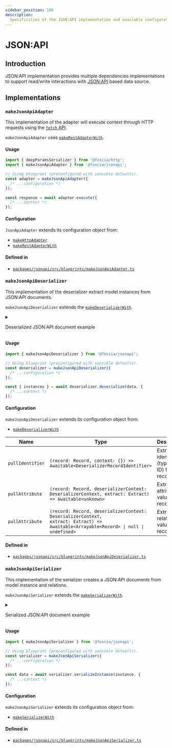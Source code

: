 ```yaml
---
sidebar_position: 100
description:
  Specificities of the JSON:API implementation and available configuration.
---
```


# JSON:API

## Introduction

JSON:API implementation provides multiple dependencies implementations to
support read/write interactions with [JSON:API](https://jsonapi.org) based data
source.

## Implementations

### `makeJsonApiAdapter`

This implementation of the adapter will execute context through HTTP requests
using the
[`fetch` API](https://developer.mozilla.org/en-US/docs/Web/API/Fetch_API).

`makeJsonApiAdapter` uses
[`makeRestAdapterWith`](/docs/reference/implementations/rest#makejsonrestadapter).

#### Usage

```typescript
import { deepParamsSerializer } from '@foscia/http';
import { makeJsonApiAdapter } from '@foscia/jsonapi';

// Using blueprint (preconfigured with sensible defaults).
const adapter = makeJsonApiAdapter({
  /* ...configuration */
});

const response = await adapter.execute({
  /* ...context */
});
```

#### Configuration

`JsonApiAdapter` extends its configuration object from:

-  [`makeHttpAdapter`](/docs/reference/implementations/http#makehttpadapter-configuration)
-  [`makeRestAdapterWith`](/docs/reference/implementations/rest#makejsonrestadapter-configuration)

#### Defined in

- [`packages/jsonapi/src/blueprints/makeJsonApiAdapter.ts`](https://github.com/foscia-dev/foscia/blob/main/packages/jsonapi/src/blueprints/makeJsonApiAdapter.ts)

### `makeJsonApiDeserializer`

This implementation of the deserializer extract model instances from JSON:API
documents.

`makeJsonApiDeserializer` extends the
[`makeDeserializerWith`](/docs/reference/implementations/serialization#makedeserializerwith).

<details>

<summary>

Deserialized JSON:API document example

</summary>

Here is an example of a JSON:API document which `makeJsonApiDeserializer` can
deserialize to model instances.

```json
{
  "data": [
    {
      "type": "posts",
      "id": "1",
      "attributes": {
        "title": "Foo",
        "body": "Foo Body",
        "publishedAt": "2023-10-24T10:00:00.000Z"
      },
      "relationships": {
        "comments": {
          "data": [
            {
              "type": "comments",
              "id": "1"
            },
            {
              "type": "comments",
              "id": "2"
            }
          ]
        }
      }
    },
    {
      "type": "posts",
      "id": "2",
      "attributes": {
        "title": "Bar",
        "body": "Bar Body",
        "publishedAt": null
      },
      "relationships": {
        "comments": {
          "data": []
        }
      }
    }
  ],
  "included": [
    {
      "type": "comments",
      "id": "1",
      "attributes": {
        "body": "Foo Comment"
      }
    },
    {
      "type": "comments",
      "id": "2",
      "attributes": {
        "body": "Bar Comment"
      }
    }
  ]
}
```

</details>

#### Usage

```typescript
import { makeJsonApiDeserializer } from '@foscia/jsonapi';

// Using blueprint (preconfigured with sensible defaults).
const deserializer = makeJsonApiDeserializer({
  /* ...configuration */
});

const { instances } = await deserializer.deserialize(data, {
  /* ...context */
});
```

#### Configuration

`makeJsonApiDeserializer` extends its configuration object from:

- [`makeDeserializerWith`](/docs/reference/implementations/serialization#makedeserializerwith-configuration)

| Name             | Type                                                                                                                                                       | Description                                   |
|------------------|------------------------------------------------------------------------------------------------------------------------------------------------------------|-----------------------------------------------|
| `pullIdentifier` | `(record: Record, context: {}) => Awaitable<DeserializerRecordIdentifier>`                                                                                 | Extract identifier (type and ID) from record. |
| `pullAttribute`  | `(record: Record, deserializerContext: DeserializerContext, extract: Extract) => Awaitable<unknown>`                                                       | Extract raw attribute value from record.      |
| `pullAttribute`  | <code>(record: Record, deserializerContext: DeserializerContext, extract: Extract) => Awaitable\<Arrayable\<Record\> &vert; null &vert; undefined\></code> | Extract raw relation value from record.       |

#### Defined in

- [`packages/jsonapi/src/blueprints/makeJsonApiDeserializer.ts`](https://github.com/foscia-dev/foscia/blob/main/packages/jsonapi/src/blueprints/makeJsonApiDeserializer.ts)

### `makeJsonApiSerializer`

This implementation of the serializer creates a JSON:API documents from model
instance and relations.

`makeJsonApiSerializer` extends the
[`makeSerializerWith`](/docs/reference/implementations/serialization#makeserializerwith).

<details>

<summary>

Serialized JSON:API document example

</summary>

Here is an example of a JSON:API document which `makeJsonApiSerializer` can
create from a model instance.

```json
{
  "data": {
    "type": "posts",
    "id": "1",
    "attributes": {
      "title": "Foo",
      "body": "Foo Body",
      "publishedAt": "2023-10-24T10:00:00.000Z"
    },
    "relationships": {
      "comments": {
        "data": [
          {
            "type": "comments",
            "id": "1"
          },
          {
            "type": "comments",
            "id": "2"
          }
        ]
      }
    }
  }
}
```

</details>

#### Usage

```typescript
import { makeJsonApiSerializer } from '@foscia/jsonapi';

// Using blueprint (preconfigured with sensible defaults).
const serializer = makeJsonApiSerializer({
  /* ...configuration */
});

const data = await serializer.serializeInstance(instance, {
  /* ...context */
});
```

#### Configuration

`makeJsonApiSerializer` extends its configuration object from:

- [`makeSerializerWith`](/docs/reference/implementations/serialization#makeserializerwith-configuration)

#### Defined in

- [`packages/jsonapi/src/blueprints/makeJsonApiSerializer.ts`](https://github.com/foscia-dev/foscia/blob/main/packages/jsonapi/src/blueprints/makeJsonApiSerializer.ts)
